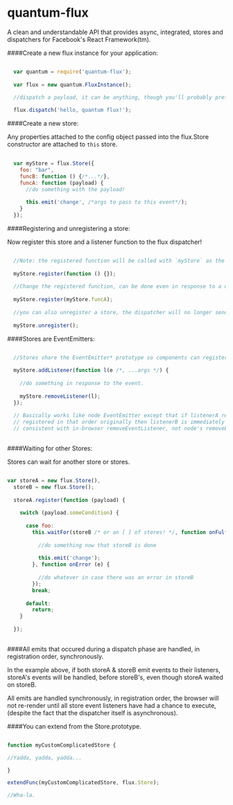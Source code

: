 quantum-flux
====

A clean and understandable API that provides async, integrated, stores and
dispatchers for Facebook's React Framework(tm).

####Create a new flux instance for your application:

```javascript

  var quantum = require('quantum-flux');
  
  var flux = new quantum.FluxInstance();
  
  //dispatch a payload, it can be anything, though you'll probably prefer to use objects.

  flux.dispatch('hello, quantum flux!');

```

####Create a new store:

Any properties attached to the config object passed into the flux.Store constructor are attached to `this` store.
  
```javascript
  
  var myStore = flux.Store({
    foo: "bar",
    funcB: function () {/*...*/},
    funcA: function (payload) {
      //do something with the payload!
      
      this.emit('change', /*args to pass to this event*/);
    }
  });
```
####Registering and unregistering a store:

Now register this store and a listener function to the flux dispatcher!
```javascript

  //Note: the registered function will be called with `myStore` as the `this` value.
  
  myStore.register(function () {});
  
  //Change the registered function, can be done even in response to a dispatch and takes effect on next dispatch!
  
  myStore.register(myStore.funcA);
  
  //you can also unregister a store, the dispatcher will no longer send dispatches to this store.
  
  myStore.unregister();
```

####Stores are EventEmitters:

```javascript

  //Stores share the EventEmitter* prototype so components can register to listen to their events.
  
  myStore.addListener(function l(e /*, ...args */) {
    
    //do something in response to the event.
    
    myStore.removeListener(l);
  });
  
  // Basically works like node EventEmitter except that if listenerA removes listenerB and they were
  // registered in that order originally then listenerB is immediately removed and not called for that event...
  // consistent with in-browser removeEventListener, not node's removeListener.
  
```

####Waiting for other Stores:

Stores can wait for another store or stores.

```javascript

var storeA = new flux.Store(),
  storeB = new flux.Store();
  
  storeA.register(function (payload) {
    
    switch (payload.someCondition) {
    
      case foo:
        this.waitFor(storeB /* or an [ ] of stores! */, function onFulfilled (payload) {
        
          //do something now that storeB is done
        
          this.emit('change');
        }, function onError (e) {
        
          //do whatever in case there was an error in storeB
        });
        break;
        
      default:
        return;
    }
    
  });
  
```

####All emits that occured during a dispatch phase are handled, in registration order, synchronously.

In the example above, if both storeA & storeB emit events to their listeners, storeA's events will be handled,
before storeB's, even though storeA waited on storeB.

All emits are handled synchronously, in registration order, the browser will not re-render until all store event listeners have had a chance to execute, (despite the fact that the dispatcher itself is asynchronous).

####You can extend from the Store.prototype.

```javascript

function myCustomComplicatedStore {

//Yadda, yadda, yadda...

}

extendFunc(myCustomComplicatedStore, flux.Store);

//Wha-la.
```

